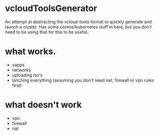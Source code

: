 # vcloudToolsGenerator
An attempt at abstracting the vcloud-tools format to quickly generate and launch a cluster.  Has some coreos/kubernetes stuff in here, but you don't need to be using that for this to be useful.

what works.
==
- vapps
- networks
- uploading iso's
- lanching everything (assuming you don't need nat, firewall or vpn rules first)

what doesn't work
==
- vpn
- firewall
- nat

